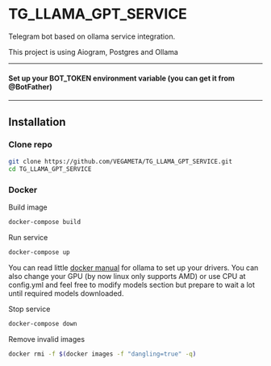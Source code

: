 # TG_LLAMA_GPT_SERVICE

Telegram bot based on ollama service integration.

This project is using Aiogram, Postgres and Ollama

---

#### Set up your BOT_TOKEN environment variable (you can get it from @BotFather)

---

## Installation

### Clone repo
```bash
git clone https://github.com/VEGAMETA/TG_LLAMA_GPT_SERVICE.git
cd TG_LLAMA_GPT_SERVICE
```

### Docker
Build image
```bash
docker-compose build
```

Run service
```bash
docker-compose up
```

You can read little [docker manual](https://hub.docker.com/r/ollama/ollama) for ollama to set up your drivers. You can also  change your GPU (by now linux only supports AMD) or use CPU at
config.yml and feel free to modify models section but prepare 
to wait a lot until required models downloaded.

Stop service
```bash
docker-compose down
```

Remove invalid images 
```bash
docker rmi -f $(docker images -f "dangling=true" -q)
```